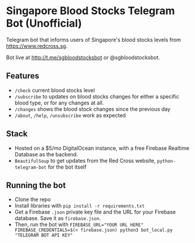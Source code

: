 # Singapore Blood Stocks Telegram Bot (Unofficial)

Telegram bot that informs users of Singapore's blood stocks levels from https://www.redcross.sg. 

Bot live at http://t.me/sgbloodstocksbot or @sgbloodstocksbot.

## Features
- `/check` current blood stocks level
- `/subscribe` to updates on blood stocks changes for either a specific blood type, or for any changes at all.
- `/changes` shows the blood stock changes since the previous day
- `/about`, `/help`, `/unsubscribe` work as expected

## Stack
- Hosted on a $5/mo DigitalOcean instance, with a free Firebase Realtime Database as the backend.
- `BeautifulSoup` to get updates from the Red Cross website, `python-telegram-bot` for the bot itself

## Running the bot
- Clone the repo
- Install libraries with `pip install -r requirements.txt`
- Get a Firebase `.json` private key file and the URL for your Firebase database. Save it as `firebase.json`.
- Then, run the bot with `FIREBASE_URL="YOUR URL HERE" FIREBASE_CREDENTIALS=$(< firebase.json) python3 bot_local.py "TELEGRAM BOT API KEY"`
